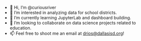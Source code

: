 - 👋 Hi, I’m @curiousriver
- 👀 I’m interested in analyzing data for school districts.
- 🌱 I’m currently learning JupyterLab and dashboard building.
- 💞️ I’m looking to collaborate on data science projects related to education.
- 📫 Feel free to shoot me an email at drios@dallasisd.org!

<!---
curiousriver/curiousriver is a ✨ special ✨ repository because its `README.md` (this file) appears on your GitHub profile.
You can click the Preview link to take a look at your changes.
--->
